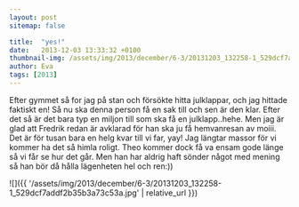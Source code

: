 ```yaml
---
layout: post
sitemap: false

title:  "yes!"
date:   2013-12-03 13:33:32 +0100
thumbnail-img: /assets/img/2013/december/6-3/20131203_132258-1_529dcf7addf2b35b3a73c53a.jpg
author: Eva
tags: [2013]
---
```


Efter gymmet så for jag på stan och försökte hitta julklappar,  och jag hittade faktiskt en! Så nu ska denna person få en sak till och sen är den klar. Efter det så är det bara typ en miljon till som ska få en julklapp..hehe. Men jag är glad att Fredrik redan är avklarad för han ska ju få hemvanresan av moiii. Det är för tusan bara en helg kvar till vi far, yay! Jag längtar massor för vi kommer ha det så himla roligt.  Theo kommer dock få va ensam gode länge så vi får se hur det går. Men han har aldrig haft sönder något med mening så han bör då hålla lägenheten hel och ren:))

![]({{ '/assets/img/2013/december/6-3/20131203_132258-1_529dcf7addf2b35b3a73c53a.jpg'  | relative_url }})

